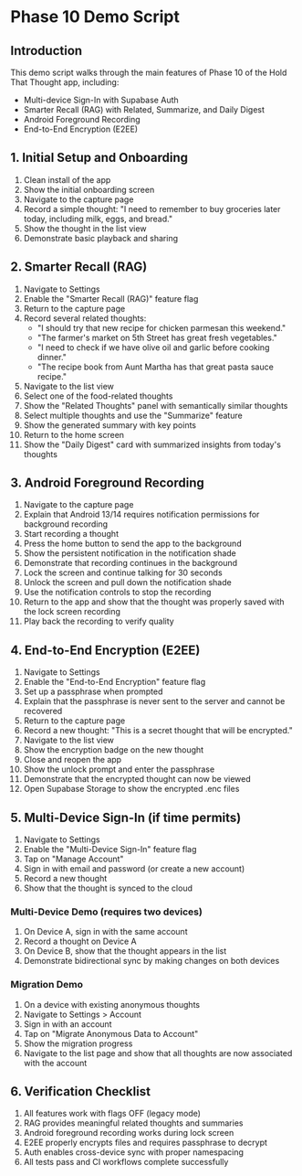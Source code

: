 # Phase 10 Demo Script

## Introduction

This demo script walks through the main features of Phase 10 of the Hold That Thought app, including:
- Multi-device Sign-In with Supabase Auth
- Smarter Recall (RAG) with Related, Summarize, and Daily Digest
- Android Foreground Recording
- End-to-End Encryption (E2EE)

## 1. Initial Setup and Onboarding

1. Clean install of the app
2. Show the initial onboarding screen
3. Navigate to the capture page
4. Record a simple thought: "I need to remember to buy groceries later today, including milk, eggs, and bread."
5. Show the thought in the list view
6. Demonstrate basic playback and sharing

## 2. Smarter Recall (RAG)

1. Navigate to Settings
2. Enable the "Smarter Recall (RAG)" feature flag
3. Return to the capture page
4. Record several related thoughts:
   - "I should try that new recipe for chicken parmesan this weekend."
   - "The farmer's market on 5th Street has great fresh vegetables."
   - "I need to check if we have olive oil and garlic before cooking dinner."
   - "The recipe book from Aunt Martha has that great pasta sauce recipe."
5. Navigate to the list view
6. Select one of the food-related thoughts
7. Show the "Related Thoughts" panel with semantically similar thoughts
8. Select multiple thoughts and use the "Summarize" feature
9. Show the generated summary with key points
10. Return to the home screen
11. Show the "Daily Digest" card with summarized insights from today's thoughts

## 3. Android Foreground Recording

1. Navigate to the capture page
2. Explain that Android 13/14 requires notification permissions for background recording
3. Start recording a thought
4. Press the home button to send the app to the background
5. Show the persistent notification in the notification shade
6. Demonstrate that recording continues in the background
7. Lock the screen and continue talking for 30 seconds
8. Unlock the screen and pull down the notification shade
9. Use the notification controls to stop the recording
10. Return to the app and show that the thought was properly saved with the lock screen recording
11. Play back the recording to verify quality

## 4. End-to-End Encryption (E2EE)

1. Navigate to Settings
2. Enable the "End-to-End Encryption" feature flag
3. Set up a passphrase when prompted
4. Explain that the passphrase is never sent to the server and cannot be recovered
5. Return to the capture page
6. Record a new thought: "This is a secret thought that will be encrypted."
7. Navigate to the list view
8. Show the encryption badge on the new thought
9. Close and reopen the app
10. Show the unlock prompt and enter the passphrase
11. Demonstrate that the encrypted thought can now be viewed
12. Open Supabase Storage to show the encrypted .enc files

## 5. Multi-Device Sign-In (if time permits)

1. Navigate to Settings
2. Enable the "Multi-Device Sign-In" feature flag
3. Tap on "Manage Account"
4. Sign in with email and password (or create a new account)
5. Record a new thought
6. Show that the thought is synced to the cloud

### Multi-Device Demo (requires two devices)

1. On Device A, sign in with the same account
2. Record a thought on Device A
3. On Device B, show that the thought appears in the list
4. Demonstrate bidirectional sync by making changes on both devices

### Migration Demo

1. On a device with existing anonymous thoughts
2. Navigate to Settings > Account
3. Sign in with an account
4. Tap on "Migrate Anonymous Data to Account"
5. Show the migration progress
6. Navigate to the list page and show that all thoughts are now associated with the account

## 6. Verification Checklist

1. All features work with flags OFF (legacy mode)
2. RAG provides meaningful related thoughts and summaries
3. Android foreground recording works during lock screen
4. E2EE properly encrypts files and requires passphrase to decrypt
5. Auth enables cross-device sync with proper namespacing
6. All tests pass and CI workflows complete successfully
